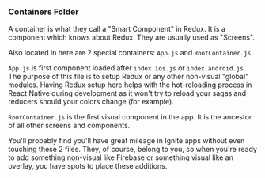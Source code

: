 ### Containers Folder
A container is what they call a "Smart Component" in Redux. It is a component
which knows about Redux.  They are usually used as "Screens".

Also located in here are 2 special containers: `App.js` and `RootContainer.js`.

`App.js` is first component loaded after `index.ios.js` or `index.android.js`.
The purpose of this file is to setup Redux or any other non-visual "global"
modules. Having Redux setup here helps with the hot-reloading process in React
Native during development as it won't try to reload your sagas and reducers
should your colors change (for example).

`RootContainer.js` is the first visual component in the app. It is the
ancestor of all other screens and components.

You'll probably find you'll have great mileage in Ignite apps without even
touching these 2 files.  They, of course, belong to you, so when you're ready
to add something non-visual like Firebase or something visual like an overlay,
you have spots to place these additions.
